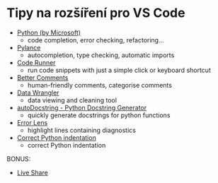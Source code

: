 # Tipy na rozšíření pro VS Code

- [Python (by Microsoft)](https://marketplace.visualstudio.com/items?itemName=ms-python.python)
    - code completion, error checking, refactoring...
- [Pylance](https://marketplace.visualstudio.com/items?itemName=ms-python.vscode-pylance)
    - autocompletion, type checking, automatic imports
- [Code Runner](https://marketplace.visualstudio.com/items?itemName=formulahendry.code-runner)
    -  run code snippets with just a simple click or keyboard shortcut
- [Better Comments](https://marketplace.visualstudio.com/items?itemName=aaron-bond.better-comments)
    - human-friendly comments, categorise comments
- [Data Wrangler](https://marketplace.visualstudio.com/items?itemName=ms-toolsai.datawrangler)
    - data viewing and cleaning tool 
- [autoDocstring - Python Docstring Generator](https://marketplace.visualstudio.com/items?itemName=njpwerner.autodocstring)
    - quickly generate docstrings for python functions
- [Error Lens](https://marketplace.visualstudio.com/items?itemName=usernamehw.errorlens)
    - highlight lines containing diagnostics
- [Correct Python indentation ](https://marketplace.visualstudio.com/items?itemName=KevinRose.vsc-python-indent)
    - correct Python indentation


BONUS:
- [Live Share](https://marketplace.visualstudio.com/items?itemName=MS-vsliveshare.vsliveshare)